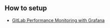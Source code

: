 ## How to setup

* [GitLab Performance Monitoring with Grafana](http://www.blog.labouardy.com/gitlab-performance-monitoring-with-grafana/)
